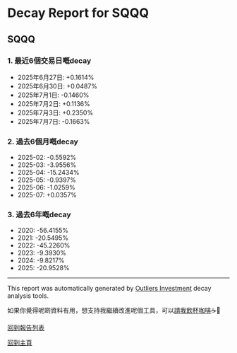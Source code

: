 # Decay Report for SQQQ

## SQQQ

### 1. 最近6個交易日嘅decay

- 2025年6月27日: +0.1614%
- 2025年6月30日: +0.0487%
- 2025年7月1日: -0.1460%
- 2025年7月2日: +0.1136%
- 2025年7月3日: +0.2350%
- 2025年7月7日: -0.1663%

### 2. 過去6個月嘅decay

- 2025-02: -0.5592%
- 2025-03: -3.9556%
- 2025-04: -15.2434%
- 2025-05: -0.9397%
- 2025-06: -1.0259%
- 2025-07: +0.0357%

### 3. 過去6年嘅decay

- 2020: -56.4155%
- 2021: -20.5495%
- 2022: -45.2260%
- 2023: -9.3930%
- 2024: -9.8217%
- 2025: -20.9528%

------------------------------
This report was automatically generated by [Outliers Investment](https://outliersecon.github.io/Outliers-Investment/) decay analysis tools.

如果你覺得呢啲資料有用，想支持我繼續改進呢個工具，可以[請我飲杯咖啡](https://buymeacoffee.com/outliersecon)☕🙏

[回到報告列表](https://outliersecon.github.io/Outliers-Investment/reports/reports_public)

[回到主頁](https://outliersecon.github.io/Outliers-Investment/)